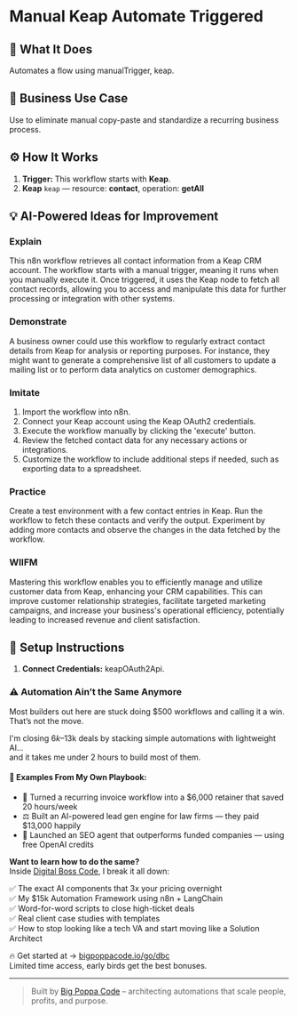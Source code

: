 # Manual Keap Automate Triggered
  ## 🚀 What It Does
  Automates a flow using manualTrigger, keap.
  
  ## 💼 Business Use Case
  Use to eliminate manual copy-paste and standardize a recurring business process.
  
  ## ⚙️ How It Works
  1. **Trigger:** This workflow starts with **Keap**.
  2. **Keap** `keap` — resource: **contact**, operation: **getAll**
  
  ## 💡 AI-Powered Ideas for Improvement
  ### Explain
This n8n workflow retrieves all contact information from a Keap CRM account. The workflow starts with a manual trigger, meaning it runs when you manually execute it. Once triggered, it uses the Keap node to fetch all contact records, allowing you to access and manipulate this data for further processing or integration with other systems.

### Demonstrate
A business owner could use this workflow to regularly extract contact details from Keap for analysis or reporting purposes. For instance, they might want to generate a comprehensive list of all customers to update a mailing list or to perform data analytics on customer demographics.

### Imitate
1. Import the workflow into n8n.
2. Connect your Keap account using the Keap OAuth2 credentials.
3. Execute the workflow manually by clicking the 'execute' button.
4. Review the fetched contact data for any necessary actions or integrations.
5. Customize the workflow to include additional steps if needed, such as exporting data to a spreadsheet.

### Practice
Create a test environment with a few contact entries in Keap. Run the workflow to fetch these contacts and verify the output. Experiment by adding more contacts and observe the changes in the data fetched by the workflow.

### WIIFM
Mastering this workflow enables you to efficiently manage and utilize customer data from Keap, enhancing your CRM capabilities. This can improve customer relationship strategies, facilitate targeted marketing campaigns, and increase your business's operational efficiency, potentially leading to increased revenue and client satisfaction.
  
  ## 🔧 Setup Instructions
  1. **Connect Credentials:** keapOAuth2Api.
  
### ⚠️ Automation Ain’t the Same Anymore

Most builders out here are stuck doing $500 workflows and calling it a win.  
That’s not the move.  

I'm closing $6k–$13k deals by stacking simple automations with lightweight AI...  
and it takes me under 2 hours to build most of them.

#### 🧠 Examples From My Own Playbook:
- 🔁 Turned a recurring invoice workflow into a $6,000 retainer that saved 20 hours/week  
- ⚖️ Built an AI-powered lead gen engine for law firms — they paid $13,000 happily  
- 🚀 Launched an SEO agent that outperforms funded companies — using free OpenAI credits  

**Want to learn how to do the same?**  
Inside [Digital Boss Code](https://bigpoppacode.io/go/dbc), I break it all down:

✅ The exact AI components that 3x your pricing overnight  
✅ My $15k Automation Framework using n8n + LangChain  
✅ Word-for-word scripts to close high-ticket deals  
✅ Real client case studies with templates  
✅ How to stop looking like a tech VA and start moving like a Solution Architect  

🔥 Get started at → [bigpoppacode.io/go/dbc](https://bigpoppacode.io/go/dbc)  
Limited time access, early birds get the best bonuses.

---
> Built by [Big Poppa Code](https://bigpoppacode.io) – architecting automations that scale people, profits, and purpose.
  